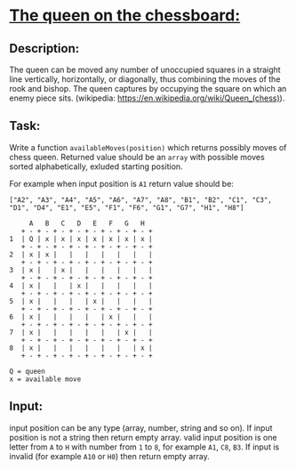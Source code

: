 # [The queen on the chessboard:](https://www.codewars.com/kata/5aa1031a7c7a532be30000e5)

## Description:

The queen can be moved any number of unoccupied squares in a straight line vertically, horizontally, or diagonally, thus combining the moves of the rook and bishop. The queen captures by occupying the square on which an enemy piece sits. (wikipedia: https://en.wikipedia.org/wiki/Queen_(chess)).

## Task:

Write a function `availableMoves(position)` which returns possibly moves of chess queen. Returned value should be an `array` with possible moves sorted alphabetically, exluded starting position.

For example when input position is `A1` return value should be:

```
["A2", "A3", "A4", "A5", "A6", "A7", "A8", "B1", "B2", "C1", "C3", "D1", "D4", "E1", "E5", "F1", "F6", "G1", "G7", "H1", "H8"]
```

```
     A   B   C   D   E   F   G   H
   + - + - + - + - + - + - + - + - +
1  | Q | x | x | x | x | x | x | x |
   + - + - + - + - + - + - + - + - +
2  | x | x |   |   |   |   |   |   |
   + - + - + - + - + - + - + - + - +
3  | x |   | x |   |   |   |   |   |
   + - + - + - + - + - + - + - + - +
4  | x |   |   | x |   |   |   |   |
   + - + - + - + - + - + - + - + - +
5  | x |   |   |   | x |   |   |   |
   + - + - + - + - + - + - + - + - +
6  | x |   |   |   |   | x |   |   |
   + - + - + - + - + - + - + - + - +
7  | x |   |   |   |   |   | x |   |
   + - + - + - + - + - + - + - + - +
8  | x |   |   |   |   |   |   | x |
   + - + - + - + - + - + - + - + - +

Q = queen
x = available move
```

## Input:

input position can be any type (array, number, string and so on). If input position is not a string then return empty array.
valid input position is one letter from `A` to `H` with number from `1` to `8`, for example `A1`, `C8`, `B3`. If input is invalid (for example `A10` or `H0`) then return empty array.
